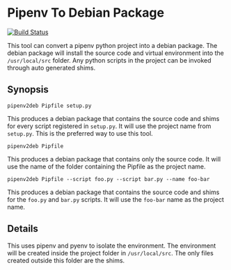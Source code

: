 Pipenv To Debian Package
========================

[![Build Status](https://travis-ci.org/matthewfranglen/pipenv2deb.svg?branch=master)](https://travis-ci.org/matthewfranglen/pipenv2deb)

This tool can convert a pipenv python project into a debian package.
The debian package will install the source code and virtual environment into the `/usr/local/src` folder.
Any python scripts in the project can be invoked through auto generated shims.

Synopsis
--------

```
pipenv2deb Pipfile setup.py
```

This produces a debian package that contains the source code and shims for every script registered in `setup.py`.
It will use the project name from `setup.py`.
This is the preferred way to use this tool.

```
pipenv2deb Pipfile
```

This produces a debian package that contains only the source code.
It will use the name of the folder containing the Pipfile as the project name.

```
pipenv2deb Pipfile --script foo.py --script bar.py --name foo-bar
```

This produces a debian package that contains the source code and shims for the `foo.py` and `bar.py` scripts.
It will use the `foo-bar` name as the project name.

Details
-------

This uses pipenv and pyenv to isolate the environment.
The environment will be created inside the project folder in `/usr/local/src`.
The only files created outside this folder are the shims.
